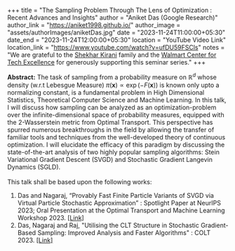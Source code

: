+++
title = "The Sampling Problem Through The Lens of Optimization : Recent Advances and Insights"
author = "Aniket Das (Google Research)"
author_link = "https://aniket1998.github.io/"
author_image = "assets/authorImages/aniketDas.jpg"
date = "2023-11-24T11:00:00+05:30"
date_end = "2023-11-24T12:00:00+05:30"
location = "YouTube Video Link"
location_link = "https://www.youtube.com/watch?v=ufDU59FSCls"
notes = "We are grateful to the <a href = "https://www.accel.com/people/shekhar-kirani" target= "_blank">Shekhar Kirani</a> family and the <a href = "https://www.csa.iisc.ac.in/cfe-walmart/" target= "_blank">Walmart Center for Tech Excellence</a> for generously supporting this seminar series."
+++

<b>Abstract:</b>
The task of sampling from a probability measure on $\mathbb{R}^d$ whose density (w.r.t Lebesgue Measure) 
$\pi(\mathbf{x}) \propto \exp(-F(\mathbf{x}))$ is known only upto a normalizing constant, is a fundamental problem 
in High Dimensional Statistics, Theoretical Computer Science and Machine Learning. In this talk, I will discuss how 
sampling can be analyzed as an optimization-problem over the infinite-dimensional space of probability measures, 
equipped with the 2-Wasserstein metric from Optimal Transport. This perspective has spurred numerous breakthroughs in 
the field by allowing the transfer of familiar tools and techniques from the well-developed theory of continuous 
optimization. I will elucidate the efficacy of this paradigm by discussing the state-of-the-art analysis of two 
highly popular sampling algorithms:  Stein Variational Gradient Descent (SVGD) and Stochastic Gradient Langevin 
Dynamics (SGLD).
<br><br>
This talk shall be based upon the following works:
<ol>
    <li>Das and Nagaraj, “Provably Fast Finite Particle Variants of SVGD via Virtual Particle Stochastic 
        Approximation” : Spotlight Paper at NeurIPS 2023; Oral Presentation at the Optimal Transport and Machine 
        Learning Workshop 2023. <a href="https://arxiv.org/abs/2305.17558" target="_blank">[Link]</a>
    </li>
    <li>Das, Nagaraj and Raj, "Utilising the CLT Structure in Stochastic Gradient-Based Sampling: Improved Analysis 
        and Faster Algorithms" : COLT 2023. 
        <a href="https://proceedings.mlr.press/v195/das23b.html" target="_blank">[Link]</a>
    </li>
</ol>

